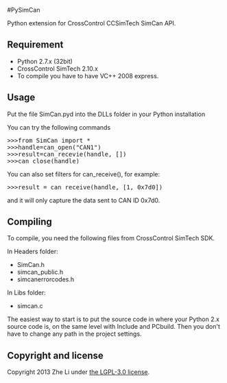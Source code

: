 #PySimCan

Python extension for CrossControl CCSimTech SimCan API. 

## Requirement

* Python 2.7.x (32bit)
* CrossControl SimTech 2.10.x
* To compile you have to have VC++ 2008 express.

## Usage

Put the file SimCan.pyd into the DLLs folder in your Python installation

You can try the following commands

<pre>
>>>from SimCan import *
>>>handle=can_open("CAN1")
>>>result=can_recevie(handle, [])
>>>can_close(handle)
</pre>

You can also set filters for can_receive(), for example:
<pre>
>>>result = can_receive(handle, [1, 0x7d0])
</pre>
and it will only capture the data sent to CAN ID 0x7d0.

## Compiling

To compile, you need the following files from CrossControl SimTech SDK.

In Headers folder:
* SimCan.h
* simcan_public.h
* simcanerrorcodes.h

In Libs folder:
* simcan.c

The easiest way to start is to put the source code in where your Python 2.x source code is, on the same level with Include and PCbuild. Then you don't have to change any path in the project settings.

## Copyright and license

Copyright 2013 Zhe Li under [the LGPL-3.0 license](LICENSE).
